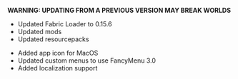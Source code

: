 **WARNING: UPDATING FROM A PREVIOUS VERSION MAY BREAK WORLDS**

- Updated Fabric Loader to 0.15.6
- Updated mods
- Updated resourcepacks

* Added app icon for MacOS
* Updated custom menus to use FancyMenu 3.0
* Added localization support